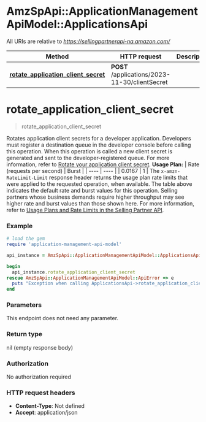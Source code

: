 # AmzSpApi::ApplicationManagementApiModel::ApplicationsApi

All URIs are relative to *https://sellingpartnerapi-na.amazon.com/*

Method | HTTP request | Description
------------- | ------------- | -------------
[**rotate_application_client_secret**](ApplicationsApi.md#rotate_application_client_secret) | **POST** /applications/2023-11-30/clientSecret | 

# **rotate_application_client_secret**
> rotate_application_client_secret



Rotates application client secrets for a developer application. Developers must register a destination queue in the developer console before calling this operation. When this operation is called a new client secret is generated and sent to the developer-registered queue. For more information, refer to [Rotate your application client secret](https://developer-docs.amazon.com/sp-api/v0/docs/application-management-api-v2023-11-30-use-case-guide#tutorial-rotate-your-applications-client-secret).  **Usage Plan:**  | Rate (requests per second) | Burst | | ---- | ---- | | 0.0167 | 1 |  The `x-amzn-RateLimit-Limit` response header returns the usage plan rate limits that were applied to the requested operation, when available. The table above indicates the default rate and burst values for this operation. Selling partners whose business demands require higher throughput may see higher rate and burst values than those shown here. For more information, refer to [Usage Plans and Rate Limits in the Selling Partner API](https://developer-docs.amazon.com/sp-api/docs/usage-plans-and-rate-limits-in-the-sp-api).

### Example
```ruby
# load the gem
require 'application-management-api-model'

api_instance = AmzSpApi::ApplicationManagementApiModel::ApplicationsApi.new

begin
  api_instance.rotate_application_client_secret
rescue AmzSpApi::ApplicationManagementApiModel::ApiError => e
  puts "Exception when calling ApplicationsApi->rotate_application_client_secret: #{e}"
end
```

### Parameters
This endpoint does not need any parameter.

### Return type

nil (empty response body)

### Authorization

No authorization required

### HTTP request headers

 - **Content-Type**: Not defined
 - **Accept**: application/json




